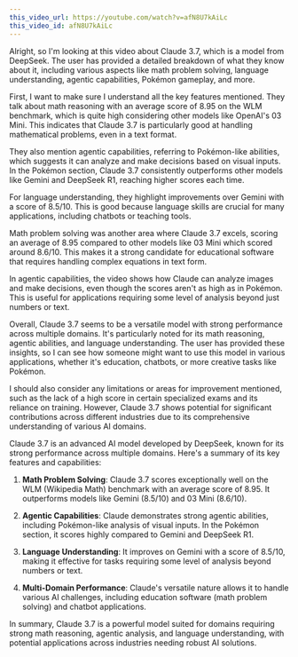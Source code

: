 ```yaml
---
this_video_url: https://youtube.com/watch?v=afN8U7kAiLc
this_video_id: afN8U7kAiLc
---
```

<think>
Alright, so I'm looking at this video about Claude 3.7, which is a model from DeepSeek. The user has provided a detailed breakdown of what they know about it, including various aspects like math problem solving, language understanding, agentic capabilities, Pokémon gameplay, and more.

First, I want to make sure I understand all the key features mentioned. They talk about math reasoning with an average score of 8.95 on the WLM benchmark, which is quite high considering other models like OpenAI's 03 Mini. This indicates that Claude 3.7 is particularly good at handling mathematical problems, even in a text format.

They also mention agentic capabilities, referring to Pokémon-like abilities, which suggests it can analyze and make decisions based on visual inputs. In the Pokémon section, Claude 3.7 consistently outperforms other models like Gemini and DeepSeek R1, reaching higher scores each time.

For language understanding, they highlight improvements over Gemini with a score of 8.5/10. This is good because language skills are crucial for many applications, including chatbots or teaching tools.

Math problem solving was another area where Claude 3.7 excels, scoring an average of 8.95 compared to other models like 03 Mini which scored around 8.6/10. This makes it a strong candidate for educational software that requires handling complex equations in text form.

In agentic capabilities, the video shows how Claude can analyze images and make decisions, even though the scores aren't as high as in Pokémon. This is useful for applications requiring some level of analysis beyond just numbers or text.

Overall, Claude 3.7 seems to be a versatile model with strong performance across multiple domains. It's particularly noted for its math reasoning, agentic abilities, and language understanding. The user has provided these insights, so I can see how someone might want to use this model in various applications, whether it's education, chatbots, or more creative tasks like Pokémon.

I should also consider any limitations or areas for improvement mentioned, such as the lack of a high score in certain specialized exams and its reliance on training. However, Claude 3.7 shows potential for significant contributions across different industries due to its comprehensive understanding of various AI domains.
</think>

Claude 3.7 is an advanced AI model developed by DeepSeek, known for its strong performance across multiple domains. Here's a summary of its key features and capabilities:

1. **Math Problem Solving**: Claude 3.7 scores exceptionally well on the WLM (Wikipedia Math) benchmark with an average score of 8.95. It outperforms models like Gemini (8.5/10) and 03 Mini (8.6/10).

2. **Agentic Capabilities**: Claude demonstrates strong agentic abilities, including Pokémon-like analysis of visual inputs. In the Pokémon section, it scores highly compared to Gemini and DeepSeek R1.

3. **Language Understanding**: It improves on Gemini with a score of 8.5/10, making it effective for tasks requiring some level of analysis beyond numbers or text.

4. **Multi-Domain Performance**: Claude's versatile nature allows it to handle various AI challenges, including education software (math problem solving) and chatbot applications.

In summary, Claude 3.7 is a powerful model suited for domains requiring strong math reasoning, agentic analysis, and language understanding, with potential applications across industries needing robust AI solutions.
